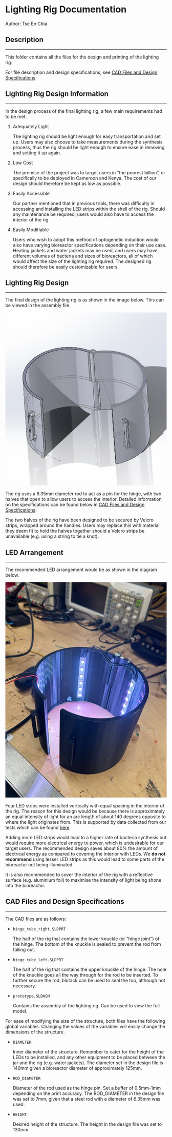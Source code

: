 # Lighting Rig Documentation

Author: Tse En Chia

## Description
---

This folder contains all the files for the design and printing of the lighting rig.

For file description and design specifications, see [CAD Files and Design Specifications](#cad-files-and-design-specifications)

## Lighting Rig Design Information
---

In the design process of the final lighting rig, a few main requirements had to be met.

1. Adequately Light

    The lighting rig should be light enough for easy transportation and set up. Users may also choose to take measurements during the synthesis process, thus the rig should be light enough to ensure ease in removing and setting it up again.

2. Low Cost

    The premise of the project was to target users in “the poorest billion”, or specifically to be deployed in Cameroon and Kenya. The cost of our design should therefore be kept as low as possible.

3. Easily Accessible

    Our partner mentioned that in previous trials, there was difficulty in accessing and installing the LED strips within the shell of the rig. Should any maintenance be required, users would also have to access the interior of the rig.

4. Easily Modifiable

    Users who wish to adopt this method of optogenetic induction would also have varying bioreactor specifications depending on their use case. Heating jackets and water jackets may be used, and users may have different volumes of bacteria and sizes of bioreactors, all of which would affect the size of the lighting rig required. The designed rig should therefore be easily customizable for users. 

## Lighting Rig Design
---

The final design of the lighting rig is as shown in the image below. This can be viewed in the assembly file.

![CAD file](images/CAD_design.jpg)

The rig uses a 6.35mm diameter rod to act as a pin for the hinge, with two halves that open to allow users to access the interior. Detailed information on the specifications can be found below in [CAD Files and Design Specifications](#cad-files-and-design-specifications).

The two halves of the rig have been designed to be secured by Velcro strips, wrapped around the handles. Users may replace this with material they deem fit to hold the halves together should a Velcro strips be unavailable (e.g. using a string to tie a knot).
  
## LED Arrangement
---

The recommended LED arrangement would be as shown in the diagram below.
  
![lighting rig](images/lighting_rig.jpg)
  
Four LED strips were installed vertically with equal spacing in the interior of the rig. The reason for this design would be because there is approximately an equal intensity of light for an arc length of about 140 degrees opposite to where the light originates from. This is supported by data collected from our tests which can be found [here](https://github.com/ArnavKoshy/GM2-OptogeneticControl/tree/main/Testing%20Rig).
  
Adding more LED strips would lead to a higher rate of bacteria synthesis but would require more electrical energy to power, which is undesirable for our target users. The recommended design saves about 80% the amount of electrical energy as compared to covering the interior with LEDs. We **do not recommend** using lesser LED strips as this would lead to some parts of the bioreactor not being illuminated.
  
It is also recommended to cover the interior of the rig with a reflective surface (e.g. aluminium foil) to maximise the intensity of light being shone into the bioreactor.

## CAD Files and Design Specifications
---

  The CAD files are as follows:

- `hinge_tube_right.SLDPRT`

  The half of the rig that contains the lower knuckle (or “hinge joint”) of the hinge. The bottom of the knuckle is sealed to prevent the rod from falling out.

- `hinge_tube_left.SLDPRT`

  The half of the rig that contains the upper knuckle of the hinge. The hole of the knuckle goes all the way through for the rod to be inserted. To further secure the rod, blutack can be used to seal the top, although not necessary.

- `prototype.SLDASM`

  Contains the assembly of the lighting rig. Can be used to view the full model.

For ease of modifying the size of the structure, both files have the following global variables. Changing the values of the variables will easily change the dimensions of the structure.
  
- `DIAMETER`

  Inner diameter of the structure. Remember to cater for the height of the LEDs to be installed, and any other equipment to be placed between the jar and the rig (e.g. water jackets). The diameter set in the design file is 140mm given a bioreactor diameter of approximately 125mm.

- `ROD_DIAMETER`

  Diameter of the rod used as the hinge pin. Set a buffer of 0.5mm-1mm depending on the print accuracy. The ROD_DIAMETER in the design file was set to 7mm, given that a steel rod with a diameter of 6.35mm was used.

- `HEIGHT`

  Desired height of the structure. The height in the design file was set to 130mm.
